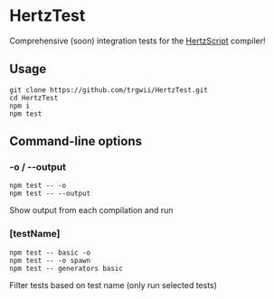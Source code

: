 # HertzTest

Comprehensive (soon) integration tests for the [HertzScript](https://github.com/Floofies/HertzScript) compiler!

## Usage

```shell
git clone https://github.com/trgwii/HertzTest.git
cd HertzTest
npm i
npm test
```

## Command-line options

### -o / --output

```shell
npm test -- -o
npm test -- --output
```

Show output from each compilation and run

### [testName]

```shell
npm test -- basic -o
npm test -- -o spawn
npm test -- generators basic
```

Filter tests based on test name (only run selected tests)
